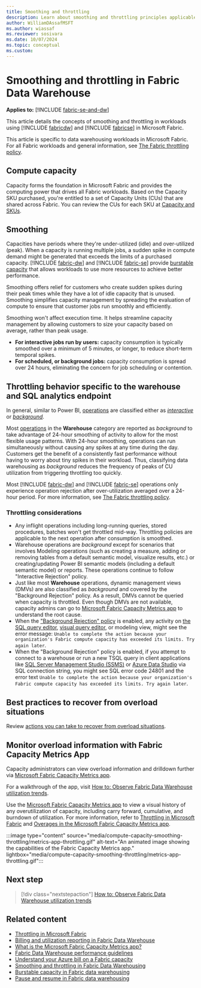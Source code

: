 ```yaml
---
title: Smoothing and throttling
description: Learn about smoothing and throttling principles applicable for Microsoft Fabric Data Warehouse.
author: WilliamDAssafMSFT
ms.author: wiassaf
ms.reviewer: sosivara
ms.date: 10/07/2024
ms.topic: conceptual
ms.custom:
---
```


# Smoothing and throttling in Fabric Data Warehouse

**Applies to:** [!INCLUDE [fabric-se-and-dw](includes/applies-to-version/fabric-se-and-dw.md)]

This article details the concepts of smoothing and throttling in workloads using [!INCLUDE [fabricdw](includes/fabric-dw.md)] and [!INCLUDE [fabricse](includes/fabric-se.md)] in Microsoft Fabric.

This article is specific to data warehousing workloads in Microsoft Fabric. For all Fabric workloads and general information, see [The Fabric throttling policy](../enterprise/throttling.md).

## Compute capacity

Capacity forms the foundation in Microsoft Fabric and provides the computing power that drives all Fabric workloads. Based on the Capacity SKU purchased, you're entitled to a set of Capacity Units (CUs) that are shared across Fabric. You can review the CUs for each SKU at [Capacity and SKUs](../enterprise/licenses.md#capacity).

## Smoothing

Capacities have periods where they're under-utilized (idle) and over-utilized (peak). When a capacity is running multiple jobs, a sudden spike in compute demand might be generated that exceeds the limits of a purchased capacity. [!INCLUDE [fabric-dw](includes/fabric-dw.md)] and [!INCLUDE [fabric-se](includes/fabric-se.md)] provide [burstable capacity](burstable-capacity.md) that allows workloads to use more resources to achieve better performance.

Smoothing offers relief for customers who create sudden spikes during their peak times while they have a lot of idle capacity that is unused. Smoothing simplifies capacity management by spreading the evaluation of compute to ensure that customer jobs run smoothly and efficiently.

Smoothing won't affect execution time. It helps streamline capacity management by allowing customers to size your capacity based on average, rather than peak usage.

- **For interactive jobs run by users:** capacity consumption is typically smoothed over a minimum of 5 minutes, or longer, to reduce short-term temporal spikes.
- **For scheduled, or background jobs:** capacity consumption is spread over 24 hours, eliminating the concern for job scheduling or contention.

## Throttling behavior specific to the warehouse and SQL analytics endpoint

In general, similar to Power BI, [operations](../enterprise/fabric-operations.md#fabric-operations-by-experience) are classified either as *[interactive](../enterprise/fabric-operations.md#interactive-operations)* or *[background](../enterprise/fabric-operations.md#background-operations)*.

Most [operations](usage-reporting.md#warehouse-operation-categories) in the **Warehouse** category are reported as *background* to take advantage of 24-hour smoothing of activity to allow for the most flexible usage patterns. With 24-hour smoothing, operations can run simultaneously without causing any spikes at any time during the day. Customers get the benefit of a consistently fast performance without having to worry about tiny spikes in their workload. Thus, classifying data warehousing as *background* reduces the frequency of peaks of CU utilization from triggering throttling too quickly.

Most [!INCLUDE [fabric-dw](includes/fabric-dw.md)] and [!INCLUDE [fabric-se](includes/fabric-se.md)] operations only experience operation rejection after over-utilization averaged over a 24-hour period. For more information, see [The Fabric throttling policy](../enterprise/throttling.md).

### Throttling considerations

- Any inflight operations including long-running queries, stored procedures, batches won't get throttled mid-way. Throttling policies are applicable to the next operation after consumption is smoothed.
- Warehouse operations are *background* except for scenarios that involves Modeling operations (such as creating a measure, adding or removing tables from a default semantic model, visualize results, etc.) or creating/updating Power BI semantic models (including a default semantic model) or reports. These operations continue to follow "Interactive Rejection" policy.
- Just like most **Warehouse** operations, dynamic management views (DMVs) are also classified as *background* and covered by the "Background Rejection" policy. As a result, DMVs cannot be queried when capacity is throttled. Even though DMVs are not available, capacity admins can go to [Microsoft Fabric Capacity Metrics app](../enterprise/metrics-app.md) to understand the root cause.
- When the ["Background Rejection" policy](../enterprise/throttling.md) is enabled, any activity on [the SQL query editor](sql-query-editor.md), [visual query editor](visual-query-editor.md), or modeling view, might see the error message: `Unable to complete the action because your organization's Fabric compute capacity has exceeded its limits. Try again later`.
- When the "Background Rejection" policy is enabled, if you attempt to connect to a warehouse or run a new TSQL query in client applications like [SQL Server Management Studio (SSMS)](/sql/ssms/download-sql-server-management-studio-ssms) or [Azure Data Studio](/sql/azure-data-studio/download-azure-data-studio) via SQL connection string, you might see SQL error code 24801 and the error text `Unable to complete the action because your organization's Fabric compute capacity has exceeded its limits. Try again later`.

## Best practices to recover from overload situations

Review [actions you can take to recover from overload situations](../enterprise/throttling.md#actions-you-can-take-to-recover-from-overload-situations).

## Monitor overload information with Fabric Capacity Metrics App

Capacity administrators can view overload information and drilldown further via [Microsoft Fabric Capacity Metrics app](../enterprise/metrics-app.md).

For a walkthrough of the app, visit [How to: Observe Fabric Data Warehouse utilization trends](how-to-observe-utilization.md).

Use the [Microsoft Fabric Capacity Metrics app](../enterprise/metrics-app.md) to view a visual history of any overutilization of capacity, including carry forward, cumulative, and burndown of utilization. For more information, refer to [Throttling in Microsoft Fabric](../enterprise/throttling.md) and [Overages in the Microsoft Fabric Capacity Metrics app](../enterprise/metrics-app-compute-page.md#overages).

:::image type="content" source="media/compute-capacity-smoothing-throttling/metrics-app-throttling.gif" alt-text="An animated image showing the capabilities of the Fabric Capacity Metrics app." lightbox="media/compute-capacity-smoothing-throttling/metrics-app-throttling.gif":::

## Next step

> [!div class="nextstepaction"]
> [How to: Observe Fabric Data Warehouse utilization trends](how-to-observe-utilization.md)

## Related content

- [Throttling in Microsoft Fabric](../enterprise/throttling.md)
- [Billing and utilization reporting in Fabric Data Warehouse](usage-reporting.md)
- [What is the Microsoft Fabric Capacity Metrics app?](../enterprise/metrics-app.md)
- [Fabric Data Warehouse performance guidelines](guidelines-warehouse-performance.md)
- [Understand your Azure bill on a Fabric capacity](../enterprise/azure-billing.md)
- [Smoothing and throttling in Fabric Data Warehousing](compute-capacity-smoothing-throttling.md)
- [Burstable capacity in Fabric data warehousing](burstable-capacity.md)
- [Pause and resume in Fabric data warehousing](pause-resume.md)
